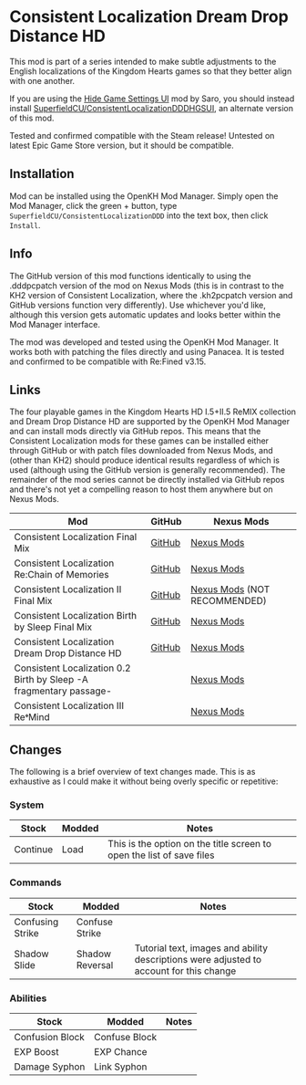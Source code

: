 # Consistent Localization Dream Drop Distance HD

This mod is part of a series intended to make subtle adjustments to the English localizations of the Kingdom Hearts games so that they better align with one another.

If you are using the [Hide Game Settings UI](https://www.nexusmods.com/kingdomheartsdreamdropdistancehd/mods/20) mod by Saro, you should instead install [SuperfieldCU/ConsistentLocalizationDDDHGSUI](https://github.com/SuperfieldCU/ConsistentLocalizationDDDHGSUI), an alternate version of this mod.

Tested and confirmed compatible with the Steam release! Untested on latest Epic Game Store version, but it should be compatible.

## Installation

Mod can be installed using the OpenKH Mod Manager. Simply open the Mod Manager, click the green + button, type `SuperfieldCU/ConsistentLocalizationDDD` into the text box, then click `Install`.

## Info

The GitHub version of this mod functions identically to using the .dddpcpatch version of the mod on Nexus Mods (this is in contrast to the KH2 version of Consistent Localization, where the .kh2pcpatch version and GitHub versions function very differently). Use whichever you'd like, although this version gets automatic updates and looks better within the Mod Manager interface.

The mod was developed and tested using the OpenKH Mod Manager. It works both with patching the files directly and using Panacea. It is tested and confirmed to be compatible with Re:Fined v3.15.

## Links
The four playable games in the Kingdom Hearts HD I.5+II.5 ReMIX collection and Dream Drop Distance HD are supported by the OpenKH Mod Manager and can install mods directly via GitHub repos. This means that the Consistent Localization mods for these games can be installed either through GitHub or with patch files downloaded from Nexus Mods, and (other than KH2) should produce identical results regardless of which is used (although using the GitHub version is generally recommended). The remainder of the mod series cannot be directly installed via GitHub repos and there's not yet a compelling reason to host them anywhere but on Nexus Mods.

| Mod | GitHub | Nexus Mods |
| --- | --- | --- |
| Consistent Localization Final Mix | [GitHub](https://github.com/SuperfieldCU/ConsistentLocalizationKH1) | [Nexus Mods](https://www.nexusmods.com/kingdomheartsfinalmix/mods/112) |
| Consistent Localization Re:Chain of Memories | [GitHub](https://github.com/SuperfieldCU/ConsistentLocalizationRecom) | [Nexus Mods](https://www.nexusmods.com/kingdomheartsrechainofmemories/mods/20/) |
| Consistent Localization II Final Mix | [GitHub](https://github.com/SuperfieldCU/ConsistentLocalizationKH2) | [Nexus Mods](https://www.nexusmods.com/kingdomhearts2finalmix/mods/180/) (NOT RECOMMENDED) |
| Consistent Localization Birth by Sleep Final Mix | [GitHub](https://github.com/SuperfieldCU/ConsistentLocalizationBBS) | [Nexus Mods](https://www.nexusmods.com/kingdomheartsbirthbysleepfinalmix/mods/35/) |
| Consistent Localization Dream Drop Distance HD | [GitHub](https://github.com/SuperfieldCU/ConsistentLocalizationDDD) | [Nexus Mods](https://www.nexusmods.com/kingdomheartsdreamdropdistancehd/mods/30/) |
| Consistent Localization 0.2 Birth by Sleep -A fragmentary passage- | | [Nexus Mods](https://www.nexusmods.com/kingdomhearts02birthbysleepafragmentarypassage/mods/20/) |
| Consistent Localization III Re𝄌Mind | | [Nexus Mods](https://www.nexusmods.com/kingdomhearts3/mods/2029/) |

## Changes
The following is a brief overview of text changes made. This is as exhaustive as I could make it without being overly specific or repetitive:

### System
| Stock | Modded | Notes |
| --- | --- | --- |
| Continue | Load | This is the option on the title screen to open the list of save files |

### Commands
| Stock | Modded | Notes |
| --- | --- | --- |
| Confusing Strike | Confuse Strike | |
| Shadow Slide | Shadow Reversal | Tutorial text, images and ability descriptions were adjusted to account for this change |

### Abilities
| Stock | Modded | Notes |
| --- | --- | --- |
| Confusion Block | Confuse Block | |
| EXP Boost | EXP Chance | |
| Damage Syphon | Link Syphon | |